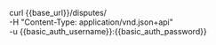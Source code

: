 curl {{base_url}}/disputes/ \
    -H "Content-Type: application/vnd.json+api" \
    -u  {{basic_auth_username}}:{{basic_auth_password}}
